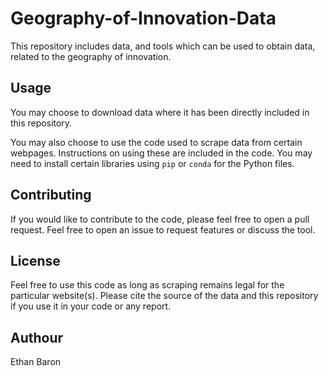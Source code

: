 # Geography-of-Innovation-Data

This repository includes data, and tools which can be used to obtain data, related to the geography of innovation.

## Usage

You may choose to download data where it has been directly included in this repository.

You may also choose to use the code used to scrape data from certain webpages.
Instructions on using these are included in the code.
You may need to install certain libraries using `pip` or `conda` for the Python files.

## Contributing

If you would like to contribute to the code, please feel free to open a pull request. Feel free to open an issue to request features or discuss the tool.

## License

Feel free to use this code as long as scraping remains legal for the particular website(s).
Please cite the source of the data and this repository if you use it in your code or any report.

## Authour

Ethan Baron